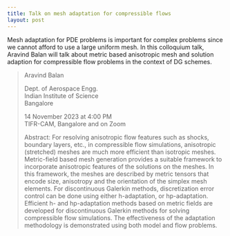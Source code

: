 ```yaml
---
title: Talk on mesh adaptation for compressible flows
layout: post
---
```


Mesh adaptation for PDE problems is important for complex problems since we cannot afford to use a large uniform mesh. In this colloquium talk, Aravind Balan will talk about metric based anisotropic mesh and solution adaption for compressible flow problems in the context of DG schemes.

> Aravind Balan
>
> Dept. of Aerospace Engg.  
> Indian Institute of Science  
> Bangalore
>
> 14 November 2023 at 4:00 PM   
> TIFR-CAM, Bangalore and on Zoom
>
> Abstract: For resolving anisotropic flow features such as shocks, boundary layers, etc., in compressible flow simulations, anisotropic (stretched) meshes are much more efficient than isotropic meshes. Metric-field based mesh generation provides a suitable framework to incorporate anisotropic features of the solutions on the meshes. In this framework, the meshes are described by metric tensors that encode size, anisotropy and the orientation of the simplex mesh elements. For discontinuous Galerkin methods, discretization error control can be done using either h-adaptation, or hp-adaptation. Efficient h- and hp-adaptation methods based on metric fields are developed for discontinuous Galerkin methods for solving compressible flow simulations. The effectiveness of the adaptation methodology is demonstrated using both model and flow problems.
